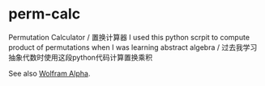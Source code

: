 # perm-calc
Permutation Calculator / 置换计算器
I used this python scrpit to compute product of permutations when I was learning abstract algebra / 过去我学习抽象代数时使用这段python代码计算置换乘积

See also [Wolfram Alpha](https://www.wolframalpha.com/examples/mathematics/discrete-mathematics/combinatorics/permutations).
